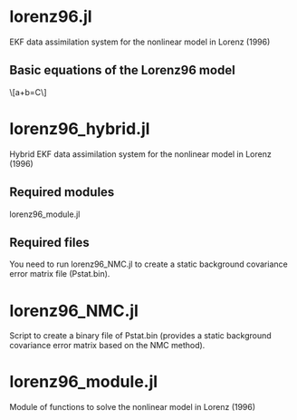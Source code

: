 # lorenz96.jl
EKF data assimilation system for the nonlinear model in Lorenz (1996)

## Basic equations of the Lorenz96 model
\\[a+b=C\\]

# lorenz96_hybrid.jl
Hybrid EKF data assimilation system for the nonlinear model in Lorenz (1996)

## Required modules
lorenz96_module.jl

## Required files
You need to run lorenz96_NMC.jl to create a static background covariance error matrix file (Pstat.bin). 

# lorenz96_NMC.jl
Script to create a binary file of Pstat.bin (provides a static background covariance error matrix based on the NMC method). 

# lorenz96_module.jl
Module of functions to solve the nonlinear model in Lorenz (1996)

